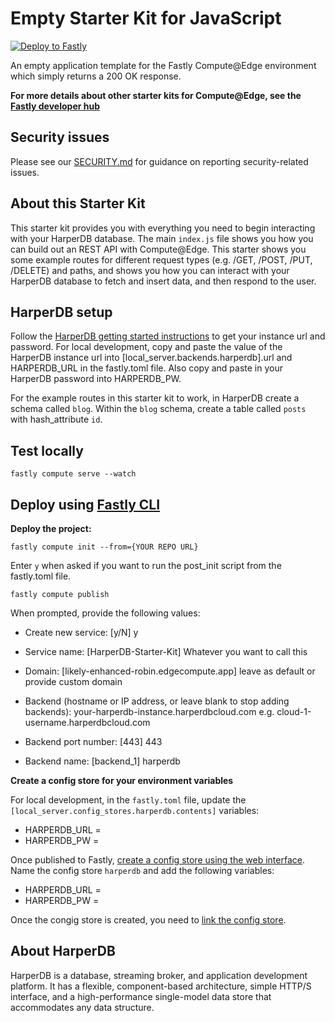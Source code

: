 # Empty Starter Kit for JavaScript

[![Deploy to Fastly](https://deploy.edgecompute.app/button)](https://deploy.edgecompute.app/deploy)

An empty application template for the Fastly Compute@Edge environment which simply returns a 200 OK response.

**For more details about other starter kits for Compute@Edge, see the [Fastly developer hub](https://developer.fastly.com/solutions/starters)**

## Security issues

Please see our [SECURITY.md](SECURITY.md) for guidance on reporting security-related issues.

## About this Starter Kit

This starter kit provides you with everything you need to begin interacting with your HarperDB database. The main `index.js` file shows you how you can build out an REST API with Compute@Edge. This starter shows you some example routes for different request types (e.g. /GET, /POST, /PUT, /DELETE) and paths, and shows you how you can interact with your HarperDB database to fetch and insert data, and then respond to the user.

## HarperDB setup

Follow the [HarperDB getting started instructions](https://docs.harperdb.io/docs/getting-started) to get your instance url and password. For local development, copy and paste the value of the HarperDB instance url into \[local_server.backends.harperdb\].url and HARPERDB_URL in the fastly.toml file. Also copy and paste in your HarperDB password into HARPERDB_PW.

For the example routes in this starter kit to work, in HarperDB create a schema called `blog`. Within the `blog` schema, create a table called `posts` with hash_attribute `id`.

## Test locally

`fastly compute serve --watch`

## Deploy using [Fastly CLI](https://developer.fastly.com/learning/compute/#install-the-fastly-cli)

**Deploy the project:**

`fastly compute init --from={YOUR REPO URL}`

Enter `y` when asked if you want to run the post_init script from the fastly.toml file.

`fastly compute publish`

When prompted, provide the following values:

- Create new service: [y/N] y

- Service name: [HarperDB-Starter-Kit] Whatever you want to call this

- Domain: [likely-enhanced-robin.edgecompute.app] leave as default or provide custom domain

- Backend (hostname or IP address, or leave blank to stop adding backends): your-harperdb-instance.harperdbcloud.com e.g. cloud-1-username.harperdbcloud.com

- Backend port number: [443] 443

- Backend name: [backend_1] harperdb

**Create a config store for your environment variables**

For local development, in the `fastly.toml` file, update the `[local_server.config_stores.harperdb.contents]` variables:

- HARPERDB_URL = <your-harperdb-url>
- HARPERDB_PW = <your-harperdb-password>

Once published to Fastly, [create a config store using the web interface](https://docs.fastly.com/en/guides/working-with-config-stores#creating-a-config-store). Name the config store `harperdb` and add the following variables:

- HARPERDB_URL = <your-harperdb-url>
- HARPERDB_PW = <your-harperdb-password>

Once the congig store is created, you need to [link the config store](https://docs.fastly.com/en/guides/working-with-config-stores#linking-config-stores-to-a-service).

## About HarperDB

HarperDB is a database, streaming broker, and application development platform. It has a flexible, component-based architecture, simple HTTP/S interface, and a high-performance single-model data store that accommodates any data structure.

